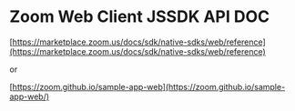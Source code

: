 # Zoom Web Client JSSDK API DOC

[https://marketplace.zoom.us/docs/sdk/native-sdks/web/reference](https://marketplace.zoom.us/docs/sdk/native-sdks/web/reference)

or

[https://zoom.github.io/sample-app-web](https://zoom.github.io/sample-app-web/)